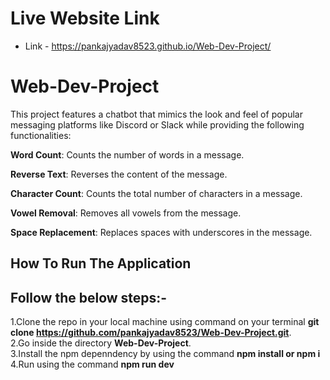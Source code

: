 # Live Website Link  
* Link - https://pankajyadav8523.github.io/Web-Dev-Project/




# Web-Dev-Project

This project features a chatbot that mimics the look and feel of popular messaging platforms like Discord or Slack while providing the following functionalities:

**Word Count**: Counts the number of words in a message.

**Reverse Text**: Reverses the content of the message.

**Character Count**: Counts the total number of characters in a message.

**Vowel Removal**: Removes all vowels from the message.

**Space Replacement**: Replaces spaces with underscores in the message.

## **How To Run The Application**

## Follow the below steps:-

1.Clone the repo in your local machine using command on your terminal **git clone https://github.com/pankajyadav8523/Web-Dev-Project.git**.  
2.Go inside the directory **Web-Dev-Project**.  
3.Install the npm depenndency by using the command **npm install or npm i**  
4.Run using the command **npm run dev**
